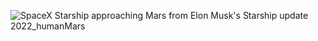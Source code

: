 ![SpaceX Starship approaching Mars from Elon Musk's Starship update 2022_humanMars](https://github.com/user-attachments/assets/8d30f47b-6f66-4730-aa81-392e72c58a9e)



<!-- <h1 align="center">Hi <img src="https://raw.githubusercontent.com/benbahrenburg/benbahrenburg/main/assets/wave.gif" width="40" alt="Wave">, I'm Shubham Sonawane</h1>

![Profile Views](https://komarev.com/ghpvc/?username=ShuShu-8788&color=blueviolet)

<p align="center">
  <img src="https://github-production-user-asset-6210df.s3.amazonaws.com/111420558/241764918-dc226cb9-54d2-4f09-b35d-09350e5dfbae.gif" width="70%" alt="Boy's in Jacket">
</p>

# Tech Stack ⚒️

![HTML](https://img.shields.io/badge/-HTML-323795?style=flat-square&logo=html5&logoColor=white)
![CSS](https://img.shields.io/badge/-CSS-323795?style=flat-square&logo=css3&logoColor=white)
![SCSS](https://img.shields.io/badge/-SCSS-323795?style=flat-square&logo=sass&logoColor=white)
![JavaScript](https://img.shields.io/badge/-JavaScript-323795?style=flat-square&logo=javascript&logoColor=white)
![Node.js](https://img.shields.io/badge/-Node.js-323795?style=flat-square&logo=node.js&logoColor=white)
![NPM](https://img.shields.io/badge/-NPM-323795?style=flat-square&logo=npm&logoColor=white)
![Express](https://img.shields.io/badge/-Express-323795?style=flat-square&logo=express&logoColor=white)
![MongoDB](https://img.shields.io/badge/-MongoDB-323795?style=flat-square&logo=mongodb&logoColor=white)
![AWS](https://img.shields.io/badge/-AWS-323795?style=flat-square&logo=amazon-aws&logoColor=white)

I have experience in building CRUD applications, integrating authentication and authorization, and using advanced queries and patterns in MongoDB.
Apart from my tech skills, I have a solid understanding of Data Structures and Algorithms, including Arrays, Strings, Loops, Multidimensional Arrays, Recursion, and various sorting and searching techniques.

## LinkedIn
[![LinkedIn](https://img.shields.io/badge/-LinkedIn-0A66C2?style=flat-square&logo=linkedin&logoColor=white)](https://www.linkedin.com/in/shushu8788)

## Portfolio
[![Portfolio](https://img.shields.io/badge/-Portfolio-323795?style=flat-square&logo=github&logoColor=white)](https://your-portfolio-link.github.io)

## Resume
[![Resume](https://img.shields.io/badge/-Resume-323795?style=flat-square&logo=adobeacrobatreader&logoColor=white)](https://your-resume-link.pdf)

```![GitHub Streak](https://streak-stats.demolab.com/?user=ShuShu-8788&theme=tokyonight-duo)```

![Top Langs](https://github-readme-stats.vercel.app/api/top-langs/?username=ShuShu-8788&layout=compact&theme=tokyonight)

```![GitHub Stats](https://github-readme-stats.vercel.app/api?username=ShuShu-8788&show_icons=true&theme=tokyonight)
